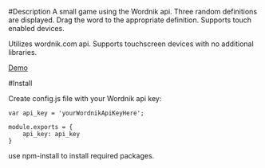 #Description
A small game using the Wordnik api. Three random definitions are displayed. Drag the word to the appropriate definition. Supports touch enabled devices.

Utilizes wordnik.com api. Supports touchscreen devices with no additional libraries.

[Demo](http://wordgam.eu01.aws.af.cm)

#Install

Create config.js file with your Wordnik api key:
```
var api_key = 'yourWordnikApiKeyHere';

module.exports = {
    api_key: api_key
}
```

use npm-install to install required packages.
